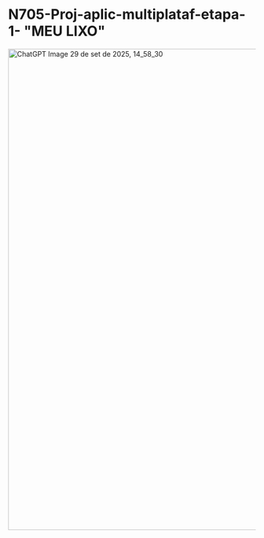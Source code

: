 # N705-Proj-aplic-multiplataf-etapa-1- "MEU LIXO"


<img width="756" height="979" alt="ChatGPT Image 29 de set  de 2025, 14_58_30" src="https://github.com/user-attachments/assets/ad994413-251e-4685-8e0b-44626891518c" />
